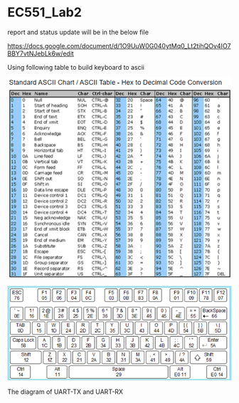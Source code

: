 # EC551_Lab2

report and status update will be in the below file

https://docs.google.com/document/d/1O9UuW0G040ytMq0_Lt2tihQOv4IO7BBY7vtNJebLk6w/edit

Using following table to build keyboard to ascii<br />

![alt text](https://github.com/xu842251462/EC551_Lab2/blob/bin/ascii-code.PNG)

![alt text](https://github.com/xu842251462/EC551_Lab2/blob/bin/keyboard_fpga.PNG)

The diagram of UART-TX and UART-RX<br />



